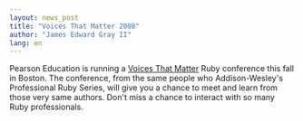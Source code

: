 ```yaml
---
layout: news_post
title: "Voices That Matter 2008"
author: "James Edward Gray II"
lang: en
---
```


Pearson Education is running a [Voices That Matter][1] Ruby conference
this fall in Boston. The conference, from the same people who
Addison-Wesley\'s Professional Ruby Series, will give you a chance to
meet and learn from those very same authors. Don\'t miss a chance to
interact with so many Ruby professionals.



[1]: http://www.voicesthatmatter.com/ruby2008/
